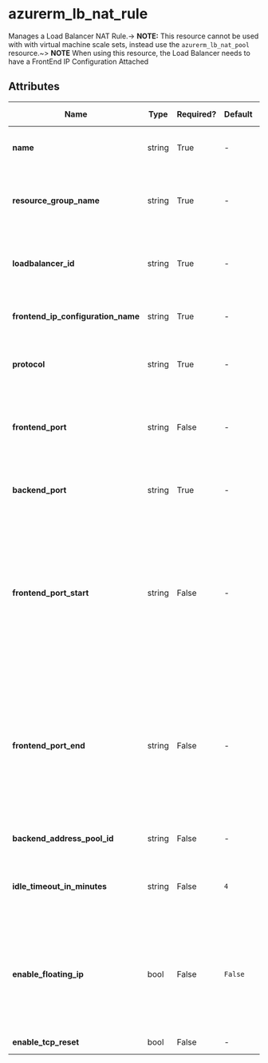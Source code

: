 # azurerm_lb_nat_rule

Manages a Load Balancer NAT Rule.-> **NOTE:** This resource cannot be used with with virtual machine scale sets, instead use the `azurerm_lb_nat_pool` resource.~> **NOTE** When using this resource, the Load Balancer needs to have a FrontEnd IP Configuration Attached

## Attributes

| Name | Type | Required? | Default  | possible values | Description |
| ---- | ---- | --------- | -------- | ----------- | ----------- |
| **name** | string | True | -  |  -  | Specifies the name of the NAT Rule. Changing this forces a new resource to be created. | 
| **resource_group_name** | string | True | -  |  -  | The name of the resource group in which to create the resource. Changing this forces a new resource to be created. | 
| **loadbalancer_id** | string | True | -  |  -  | The ID of the Load Balancer in which to create the NAT Rule. Changing this forces a new resource to be created. | 
| **frontend_ip_configuration_name** | string | True | -  |  -  | The name of the frontend IP configuration exposing this rule. | 
| **protocol** | string | True | -  |  `Udp`, `Tcp`, `All`  | The transport protocol for the external endpoint. Possible values are `Udp`, `Tcp` or `All`. | 
| **frontend_port** | string | False | -  |  -  | The port for the external endpoint. Port numbers for each Rule must be unique within the Load Balancer. Possible values range between 1 and 65534, inclusive. | 
| **backend_port** | string | True | -  |  -  | The port used for internal connections on the endpoint. Possible values range between 1 and 65535, inclusive. | 
| **frontend_port_start** | string | False | -  |  -  | The port range start for the external endpoint. This property is used together with BackendAddressPool and FrontendPortRangeEnd. Individual inbound NAT rule port mappings will be created for each backend address from BackendAddressPool. Acceptable values range from 1 to 65534, inclusive. | 
| **frontend_port_end** | string | False | -  |  -  | The port range end for the external endpoint. This property is used together with BackendAddressPool and FrontendPortRangeStart. Individual inbound NAT rule port mappings will be created for each backend address from BackendAddressPool. Acceptable values range from 1 to 65534, inclusive. | 
| **backend_address_pool_id** | string | False | -  |  -  | Specifies a reference to backendAddressPool resource. | 
| **idle_timeout_in_minutes** | string | False | `4`  |  `4`, `30`  | Specifies the idle timeout in minutes for TCP connections. Valid values are between `4` and `30` minutes. Defaults to `4` minutes. | 
| **enable_floating_ip** | bool | False | `False`  |  -  | Are the Floating IPs enabled for this Load Balancer Rule? A "floating” IP is reassigned to a secondary server in case the primary server fails. Required to configure a SQL AlwaysOn Availability Group. Defaults to `false`. | 
| **enable_tcp_reset** | bool | False | -  |  -  | Is TCP Reset enabled for this Load Balancer Rule? | 

